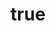 ---
# An instance of the Blank widget.
# Documentation: https://wowchemy.com/docs/page-builder/
widget: blank

# Activate this widget? true/false
active: true

# This file represents a page section.
headless: true

# Order that this section appears on the page.
weight: 1

title:
  subtitle:
  
  design:
  columns: '1'
background:
  image: sounds_banner.jpg
image_darken: 0
image_parallax: false
image_position: center
image_size: cover
text_color_light: true
spacing:
  padding: ['20px', '0', '20px', '0']
advanced:
  css_class: fullscreen
---